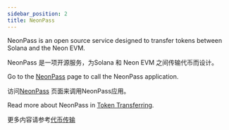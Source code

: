 ```yaml
---
sidebar_position: 2
title: NeonPass
---
```

NeonPass is an open source service designed to transfer tokens between Solana and the Neon EVM.

NeonPass 是一项开源服务，为Solana 和 Neon EVM 之间传输代币而设计。

Go to the [NeonPass](https://neonpass.live/) page to call the NeonPass application.

访问[NeonPass](https://neonpass.live/) 页面来调用NeonPass应用。

Read more about NeonPass in [Token Transferring](/04tokentransfer/02Transferring%20SPL%20Tokens).

更多内容请参考[代币传输](/04tokentransfer/02Transferring%20SPL%20Tokens)
